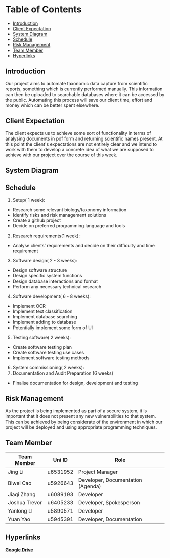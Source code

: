 Table of Contents
=================
  * [Introduction](#introduction)
  * [Client Expectation](#client-expectation)
  * [System Diagram](#system-diagram)
  * [Schedule](#schedule)
  * [Risk Management](#risk-management)
  * [Team Member](#team-member)
  * [Hyperlinks](#hyperlinks)
## Introduction
Our project aims to automate taxonomic data capture from scientific reports, something which is currently performed manually. This information can then be uploaded to searchable databases where it can be accessed by the public. Automating this process will save our client time, effort and money which can be better spent elsewhere.
## Client Expectation
The client expects us to achieve some sort of functionality in terms of analysing documents in pdf form and returning scientific names present. At this point the client's expectations are not entirely clear and we intend to work with them to develop a concrete idea of what we are supposed to achieve with our project over the course of this week.
## System Diagram
## Schedule
1. Setup( 1 week):
- Research some relevant biology/taxonomy information
- Identify risks and risk management solutions
- Create a github project
- Decide on preferred programming language and tools
2. Research requirements(1 week):
- Analyse clients’ requirements and decide on their difficulty and time requirement
3. Software design( 2 - 3 weeks):
- Design software structure
- Design specific system functions
- Design database interactions and format
- Perform any necessary technical research 
4. Software development( 6 - 8 weeks):
- Implement OCR
- Implement text classification
- Implement database searching
- Implement adding to database
- Potentially implement some form of UI
5. Testing software(  2 weeks):
- Create software testing plan
- Create software testing use cases
- Implement software testing methods
6. System commissioning( 2 weeks):
7. Documentation and Audit Preparation (6 weeks)
- Finalise documentation for design, development and testing
## Risk Management
As the project is being implemented as part of a secure system, it is important that it does not present any new vulnerabilities to that system. This can be achieved by being considerate of the environment in which our project will be deployed and using appropriate programming techniques.
## Team Member

| Team Member            | Uni ID         | Role                            |
| -----------------------| ---------------| --------------------------------|
| Jing Li                | u6531952       | Project Manager                 |
| Biwei Cao              | u5926643       | Developer, Documentation (Agenda)|
| Jiaqi Zhang            | u6089193       | Developer                       |
| Joshua Trevor          | u6405233       | Developer, Spokesperson         |
| Yanlong LI             | u5890571       | Developer                       |
| Yuan Yao               | u5945391       | Developer, Documentation        |

## Hyperlinks
#### [Google Drive](https://drive.google.com/drive/folders/1827uZfi0IwiuHkuLUU6tcL8gX5F0Jx0d?usp=sharing)
